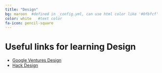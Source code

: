 ```yaml
---
title: "Design"
bg: maroon  #defined in _config.yml, can use html color like '#0fbfcf'
color: white   #text color
fa-icon: pencil-square
---
```


# Useful links for learning Design

* <a href="http://www.gv.com/design/">Google Ventures Design</a>
* <a href="https://hackdesign.org/">Hack Design</a>
